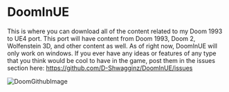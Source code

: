# DoomInUE
This is where you can download all of the content related to my Doom 1993 to UE4 port.
This port will have content from Doom 1993, Doom 2, Wolfenstein 3D, and other content as well.
As of right now, DoomInUE will only work on windows.
If you ever have any ideas or features of any type that you think would be cool to have in the game, post them in the issues section here: https://github.com/D-Shwagginz/DoomInUE/issues

![DoomGithubImage](https://user-images.githubusercontent.com/93965353/176972388-1f599683-0317-4a5d-a8ea-5f82e2740b77.jpg)
